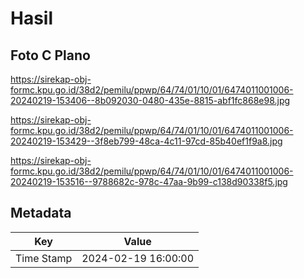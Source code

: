 # Hasil

## Foto C Plano

https://sirekap-obj-formc.kpu.go.id/38d2/pemilu/ppwp/64/74/01/10/01/6474011001006-20240219-153406--8b092030-0480-435e-8815-abf1fc868e98.jpg

https://sirekap-obj-formc.kpu.go.id/38d2/pemilu/ppwp/64/74/01/10/01/6474011001006-20240219-153429--3f8eb799-48ca-4c11-97cd-85b40ef1f9a8.jpg

https://sirekap-obj-formc.kpu.go.id/38d2/pemilu/ppwp/64/74/01/10/01/6474011001006-20240219-153516--9788682c-978c-47aa-9b99-c138d90338f5.jpg


## Metadata

| Key        | Value               |
| ---------- | ------------------- |
| Time Stamp | 2024-02-19 16:00:00 |



